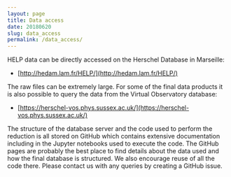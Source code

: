 ```yaml
---
layout: page
title: Data access
date: 20180620
slug: data_access
permalink: /data_access/
---
```


HELP data can be directly accessed on the Herschel Database in Marseille:

- [http://hedam.lam.fr/HELP/](http://hedam.lam.fr/HELP/)

The raw files can be extremely large. For some of the final data products it is also possible to query the data from the Virtual Observatory database:

- [https://herschel-vos.phys.sussex.ac.uk/](https://herschel-vos.phys.sussex.ac.uk/)

The structure of the database server and the code used to perform the reduction is all stored on GitHub which contains extensive documentation including in the Jupyter notebooks used to execute the code. The GitHub pages are probably the best place to find details about the data used and how the final database is structured. We also encourage reuse of all the code there. Please contact us with any queries by creating a GitHub issue.
